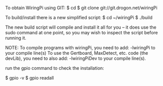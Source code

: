 
To obtain WiringPi using GIT:
$ cd
$ git clone git://git.drogon.net/wiringPi

To build/install there is a new simplified script:
$ cd ~/wiringPi
$ ./build

The new build script will compile and install it all for you – it does use the sudo command at one point, so you may wish to inspect the script before running it.


NOTE: To compile programs with wiringPi, you need to add:
    -lwiringPi
  to your compile line(s) To use the Gertboard, MaxDetect, etc.
  code (the devLib), you need to also add:
    -lwiringPiDev
  to your compile line(s).


run the gpio command to check the installation:

$ gpio -v
$ gpio readall
